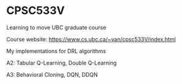 # CPSC533V
Learning to move UBC graduate course 

Course website: https://www.cs.ubc.ca/~van/cpsc533V/index.html 

My implementations for DRL algorithms

A2: Tabular Q-Learning, Double Q-Learning 

A3: Behavioral Cloning, DQN, DDQN

